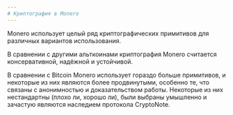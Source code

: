 ```yaml
---
# Криптография в Monero
---
```


Monero использует целый ряд криптографических примитивов для различных вариантов использования.

В сравнении с другими альткоинами криптография Monero считается консервативной, надёжной и устойчивой.

В сравнении с Bitcoin Monero использует гораздо больше примитивов, и некоторые из них являются более продвинутыми, особенно те, что связаны с анонимностью и доказательством работы. Некоторые из них нестандартны (плохо ли, хорошо ли), были выбраны умышленно и зачастую являются наследием протокола CryptoNote.
